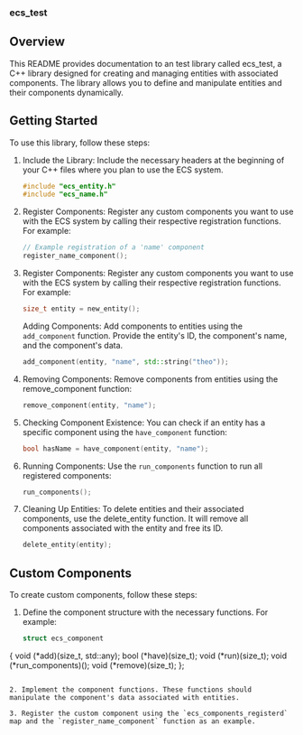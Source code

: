 ### ecs_test

## Overview

This README provides documentation to an test library called ecs_test, a C++ library designed for creating and managing entities with associated components. The library allows you to define and manipulate entities and their components dynamically.

## Getting Started

To use this library, follow these steps:
1. Include the Library: Include the necessary headers at the beginning of your C++ files where you plan to use the ECS system.
    
    ```cpp
    #include "ecs_entity.h"
    #include "ecs_name.h"
    ```

2. Register Components: Register any custom components you want to use with the ECS system by calling their respective registration functions. For example:
    ```cpp
    // Example registration of a 'name' component
    register_name_component();
    ```

3. Register Components: Register any custom components you want to use with the ECS system by calling their respective registration functions. For example:
    ```cpp
    size_t entity = new_entity();
    ```

    Adding Components: Add components to entities using the `add_component` function. Provide the entity's ID, the component's name, and the component's data.
    ```cpp
    add_component(entity, "name", std::string("theo"));
    ```

4. Removing Components: Remove components from entities using the remove_component function:
    ```cpp
    remove_component(entity, "name");
    ```

5. Checking Component Existence: You can check if an entity has a specific component using the `have_component` function:
    ```cpp
    bool hasName = have_component(entity, "name");
    ```

6. Running Components: Use the `run_components` function to run all registered components:
    ```cpp
    run_components();
    ```

7. Cleaning Up Entities: To delete entities and their associated components, use the delete_entity function. It will remove all components associated with the entity and free its ID.
    ```cpp
    delete_entity(entity);
    ```

## Custom Components

To create custom components, follow these steps:

1. Define the component structure with the necessary functions. For example:

    ```cpp
    struct ecs_component
{
    void (*add)(size_t, std::any);
    bool (*have)(size_t);
    void (*run)(size_t);
    void (*run_components)();
    void (*remove)(size_t);
};
```

2. Implement the component functions. These functions should manipulate the component's data associated with entities.

3. Register the custom component using the `ecs_components_registerd` map and the `register_name_component` function as an example.